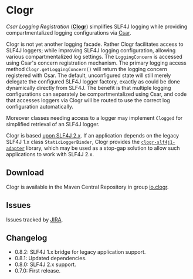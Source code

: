 # Clogr

_Csar Logging Registration_ ([**Clogr**](https://clogr.io/)) simplifies SLF4J logging while providing compartmentalized logging configurations via [Csar](https://csar.io/).

Clogr is not yet another logging facade. Rather Clogr facilitates access to SLF4J loggers; while improving SLF4J logging configuration, allowing various compartmentalized log settings. The `LoggingConcern` is accessed using Csar's concern registration mechanism. The primary logging access method `Clogr.getLoggingConcern()` will return the logging concern registered with Csar. The default, unconfigured state will still merely delegate the configured SLF4J logger factory, exactly as could be done dynamically directly from SLF4J. The benefit is that multiple logging configurations can separately be compartmentalized using Csar, and code that accesses loggers via Clogr will be routed to use the correct log configuration automatically. 

Moreover classes needing access to a logger may implement `Clogged` for simplified retrieval of an SLF4J logger. 

Clogr is based [upon SLF4J 2.x](https://www.slf4j.org/faq.html#changesInVersion200). If an application depends on the legacy SLF4J 1.x class `StaticLoggerBinder`, Clogr provides the [`clogr-slf4j1-adapter`](clogr-slf4j1-adapter/readme.md) library, which may be used as a stop-gap solution to allow such applications to work with SLF4J 2.x.

## Download

Clogr is available in the Maven Central Repository in group [io.clogr](https://search.maven.org/search?q=g:io.clogr).

## Issues

Issues tracked by [JIRA](https://globalmentor.atlassian.net/projects/CLOGR).

## Changelog

- 0.8.2: SLF4J 1.x bridge for legacy application support.
- 0.8.1: Updated dependencies.
- 0.8.0: SLF4J 2.x support.
- 0.7.0: First release.

